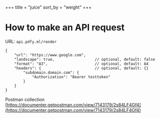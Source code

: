 +++
title = "juice"
sort_by = "weight"
+++

# How to make an API request

URL: `api.pdfy.ml/render`
<pre><code>{
	"url": "https://www.google.com",
	"landscape": true,                  // optional, default: false
	"format": "A3",                     // optional, default: A4
	"headers": {                        // optional, default: {}
		"subdomain.domain.com": {
			"Authorization": "Bearer testtoken"
		}
	}
}
</code></pre>

Postman collection [https://documenter.getpostman.com/view/7143179/2s84LF4Gf4](https://documenter.getpostman.com/view/7143179/2s84LF4Gf4)
